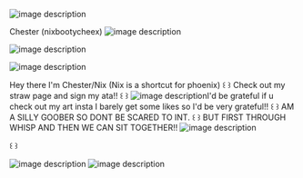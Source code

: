 ![image description](https://64.media.tumblr.com/16addfa05d4eb55bc220480c49018d9b/804a182a7ca8e6a2-35/s2048x3072/710b670fd4041c5ad2b3f938b2e5e7508c8c3a84.pnj)




Chester (nixbootycheex) ![image description](https://i.pinimg.com/originals/83/f9/2a/83f92a3019d6780fa3302706569e72fb.gif) 

![image description](https://i.pinimg.com/originals/7c/38/0e/7c380e1c60bc1e4647fc12512db982dc.gif)


  ![image description](https://blinki.es/blinkies/superhero/captain-america.gif)


  Hey there I'm Chester/Nix (Nix is a shortcut for phoenix) 
꒰ ꒱ Check out my straw page and sign my ata!! ꒰ ꒱
![image description](http://fc00.deviantart.net/fs71/f/2010/135/8/6/Captain_America_WOTG_by_MJC100.gif)I'd be grateful if u check out my art insta I barely get some likes so I'd be very grateful!! 
꒰ ꒱ AM A SILLY GOOBER SO DONT BE SCARED TO INT. ꒰ ꒱
 BUT FIRST THROUGH WHISP AND THEN WE CAN SIT TOGETHER!!
![image description](https://64.media.tumblr.com/fc8edfe17dfd760a9ee273855d65e9b8/tumblr_inline_pdzdvpp6jd1v11djx_500.gif)



꒰ ꒱




![image description](https://64.media.tumblr.com/5fd6b88595f6233dc115b26008b69331/tumblr_inline_pc38kzuDql1vfzaiv_1280.gif)
![image description](https://64.media.tumblr.com/60f811004acd5aca9ac05894e3eb8a37/tumblr_inline_pdzdwmo3oY1v11djx_500.gif)
